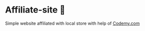 # Affiliate-site :money_mouth_face:                                                                                                                                                                                                                                                 
Simple website affiliated with local store
 with help of <a href="http://johnelder.com/">Codemy.com</a>

